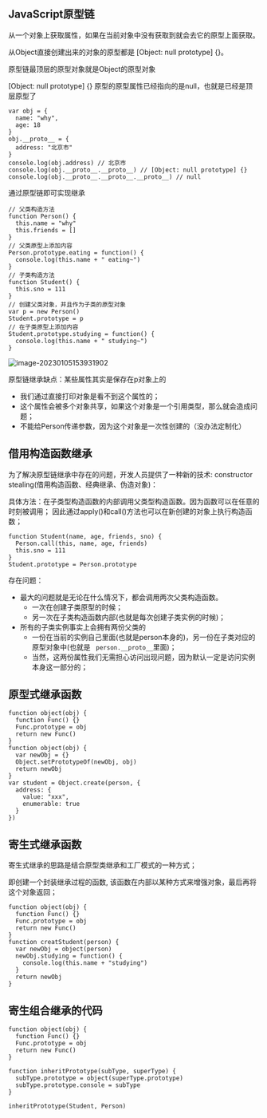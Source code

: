 ## JavaScript原型链

从一个对象上获取属性，如果在当前对象中没有获取到就会去它的原型上面获取。

从Object直接创建出来的对象的原型都是 [Object: null prototype] {}。

原型链最顶层的原型对象就是Object的原型对象

[Object: null prototype] {} 原型的原型属性已经指向的是null，也就是已经是顶层原型了

```
var obj = {
  name: "why",
  age: 18
}
obj.__proto__ = {
  address: "北京市"
}
console.log(obj.address) // 北京市
console.log(obj.__proto__.__proto__) // [Object: null prototype] {}
console.log(obj.__proto__.__proto__.__proto__) // null
```

通过原型链即可实现继承

```
// 父类构造方法
function Person() {
  this.name = "why"
  this.friends = []
}
// 父类原型上添加内容
Person.prototype.eating = function() {
  console.log(this.name + " eating~")
}
// 子类构造方法
function Student() {
  this.sno = 111
}
// 创建父类对象，并且作为子类的原型对象
var p = new Person()
Student.prototype = p
// 在子类原型上添加内容
Student.prototype.studying = function() {
  console.log(this.name + " studying~")
}
```

![image-20230105153931902](http://xingyajie.oss-cn-hangzhou.aliyuncs.com/uPic/image-20230105153931902.png)

原型链继承缺点：某些属性其实是保存在p对象上的

- 我们通过直接打印对象是看不到这个属性的；
- 这个属性会被多个对象共享，如果这个对象是一个引用类型，那么就会造成问题； 
- 不能给Person传递参数，因为这个对象是一次性创建的（没办法定制化）

## 借用构造函数继承

为了解决原型链继承中存在的问题，开发人员提供了一种新的技术: constructor stealing(借用构造函数、经典继承、伪造对象)：

具体方法：在子类型构造函数的内部调用父类型构造函数。因为函数可以在任意的时刻被调用； 因此通过apply()和call()方法也可以在新创建的对象上执行构造函数；

```
function Student(name, age, friends, sno) {
  Person.call(this, name, age, friends)
  this.sno = 111
}
Student.prototype = Person.prototype
```

存在问题：

- 最大的问题就是无论在什么情况下，都会调用两次父类构造函数。 
  - 一次在创建子类原型的时候； 
  - 另一次在子类构造函数内部(也就是每次创建子类实例的时候)； 
- 所有的子类实例事实上会拥有两份父类的 
  - 一份在当前的实例自己里面(也就是person本身的)，另一份在子类对应的原型对象中(也就是 ` person.__proto__`里面)； 
  - 当然，这两份属性我们无需担心访问出现问题，因为默认一定是访问实例本身这一部分的；



## 原型式继承函数

```
function object(obj) {
  function Func() {}
  Func.prototype = obj
  return new Func()
}
function object(obj) {
  var newObj = {}
  Object.setPrototypeOf(newObj, obj)
  return newObj
}
var student = Object.create(person, {
  address: {
    value: "xxx",
    enumerable: true
  }
})
```



## 寄生式继承函数

寄生式继承的思路是结合原型类继承和工厂模式的一种方式；

即创建一个封装继承过程的函数, 该函数在内部以某种方式来增强对象，最后再将这个对象返回；

```
function object(obj) {
  function Func() {}
  Func.prototype = obj
  return new Func()
}
function creatStudent(person) {
  var newObj = object(person)
  newObj.studying = function() {
    console.log(this.name + "studying")
  }
  return newObj
}
```



## 寄生组合继承的代码

```
function object(obj) {
  function Func() {}
  Func.prototype = obj
  return new Func()
}

function inheritPrototype(subType, superType) {
  subType.prototype = object(superType.prototype)
  subType.prototype.console = subType
}

inheritPrototype(Student, Person)
```



